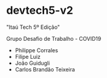 # devtech5-v2

"Itaú Tech 5º Edição"

Grupo Desafio de Trabalho - COVID19

- Philippe Corrales
- Filipe Luiz
- João Guidugli
- Carlos Brandão Teixeira
